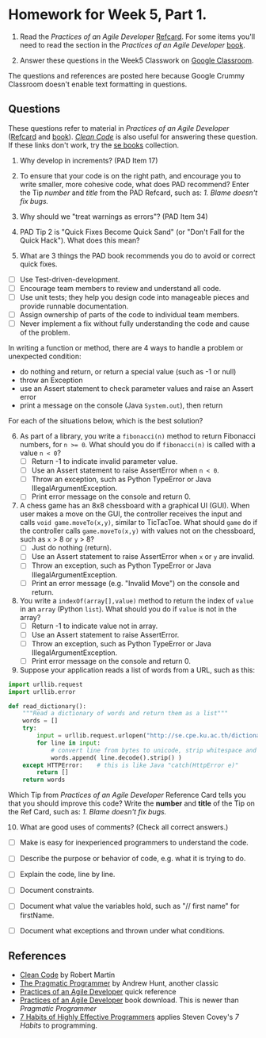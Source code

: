 # Homework for Week 5, Part 1.

1. Read the *Practices of an Agile Developer* [Refcard][pad-refcard].  For some items you'll need to read the section in the *Practices of an Agile Developer* [book][pad].

2. Answer these questions in the Week5 Classwork on [Google Classroom][google-classroom].

The questions and references are posted here because
Google Crummy Classroom doesn't enable text formatting in questions.

## Questions

These questions refer to material in *Practices of an Agile Developer* ([Refcard][pad-refcard] and [book][pad]). *[Clean Code][clean-code]* is also useful for answering these question.
If these links don't work, try the [se books][sebooks] collection.

1. Why develop in increments? (PAD Item 17)

2. To ensure that your code is on the right path, and encourage you to write smaller, more cohesive code, what does PAD recommend?  Enter the Tip *number* and *title* from the PAD Refcard, such as: *1. Blame doesn't fix bugs.*

3. Why should we "treat warnings as errors"? (PAD Item 34)

4. PAD Tip 2 is "Quick Fixes Become Quick Sand" (or "Don't Fall for the Quick Hack").  What does this mean?

5. What are 3 things the PAD book recommends you do to avoid or correct quick fixes.
  - [ ] Use Test-driven-development.
  - [ ] Encourage team members to review and understand all code.
  - [ ] Use unit tests; they help you design code into manageable pieces and provide runnable documentation.
  - [ ] Assign ownership of parts of the code to individual team members.
  - [ ] Never implement a fix without fully understanding the code and cause of the problem.

In writing a function or method, there are 4 ways to handle a problem or unexpected condition:

   - do nothing and return, or return a special value (such as -1 or null) 
   - throw an Exception
   - use an Assert statement to check parameter values and raise an Assert error
   - print a message on the console (Java `System.out`), then return

For each of the situations below, which is the best solution?

6. As part of a library, you write a `fibonacci(n)` method to return Fibonacci numbers, for `n >= 0`. 
What should you do if `fibonacci(n)` is called with a value `n < 0`?
   - [ ] Return -1 to indicate invalid parameter value.
   - [ ] Use an Assert statement to raise AssertError when `n < 0`.
   - [ ] Throw an exception, such as Python TypeError or Java IllegalArgumentException.
   - [ ] Print error message on the console and return 0.

7. A chess game has an 8x8 chessboard with a graphical UI (GUI).  When user makes a move on the GUI, the controller receives the input and calls `void game.moveTo(x,y)`, similar to TicTacToe.  What should `game` do if the controller calls `game.moveTo(x,y)` with values not on the chessboard, such as `x` > 8 or `y` > 8?
   - [ ] Just do nothing (return). 
   - [ ] Use an Assert statement to raise AssertError when `x` or `y` are invalid.
   - [ ] Throw an exception, such as Python TypeError or Java IllegalArgumentException.
   - [ ] Print an error message (e.g. "Invalid Move") on the console and return.

8. You write a `indexOf(array[],value)` method to return the index of `value` 
in an `array` (Python `list`). What should you do if `value` is not in the array?
   - [ ] Return -1 to indicate value not in array.
   - [ ] Use an Assert statement to raise AssertError.
   - [ ] Throw an exception, such as Python TypeError or Java IllegalArgumentException.
   - [ ] Print error message on the console and return 0.

9. Suppose your application reads a list of words from a URL, such as this:
```python
import urllib.request
import urllib.error

def read_dictionary():
    """Read a dictionary of words and return them as a list"""
    words = []
    try:
        input = urllib.request.urlopen("http://se.cpe.ku.ac.th/dictionary.txxxt")
        for line in input:
            # convert line from bytes to unicode, strip whitespace and newline
            words.append( line.decode().strip() )
    except HTTPError:    # this is like Java "catch(HttpError e)"
        return []
    return words
```
Which Tip from *Practices of an Agile Developer* Reference Card tells you that you should improve this code?  Write the **number** and **title** of the Tip on the Ref Card, such as: *1. Blame doesn't fix bugs.*

10. What are good uses of comments? (Check all correct answers.)
  - [ ] Make is easy for inexperienced programmers to understand the code.
  - [ ] Describe the purpose or behavior of code, e.g. what it is trying to do.
  - [ ] Explain the code, line by line.
  - [ ] Document constraints.
  - [ ] Document what value the variables hold, such as "// first name" for firstName.
  - [ ] Document what exceptions and thrown under what conditions.


## References

* [Clean Code][clean-code] by Robert Martin
* [The Pragmatic Programmer][pragmatic-programmer] by Andrew Hunt, another classic
* [Practices of an Agile Developer][pad-refcard] quick reference
* [Practices of an Agile Developer][pad] book download. This is newer than *Pragmatic Programmer*
* [7 Habits of Highly Effective Programmers][7-habits-programmer] applies Steven Covey's *7 Habits* to programming.

<!-- the references in this file.  They won't appear in formatted output. -->

[sebooks]: https://se.cpe.ku.ac.th/doc/books/Programming/
[clean-code]: http://www.investigatii.md/uploads/resurse/Clean_Code.pdf "Clean Code by Robert Martin"
[pad-refcard]: https://media.pragprog.com/titles/pad/PAD-pulloutcard.pdf "Practices of an Agile Developer Quick Reference"
[pad]: https://github.com/mart0/Useful-materials---books-presentations-ant-etc./raw/master/Others/Practices%20of%20an%20Agile%20Developer.pdf "Practices of an Agile Developer, on Github"
[pragmatic-programmer]: https://www.nceclusters.no/globalassets/filer/nce/diverse/the-pragmatic-programmer.pdf "The Pragmatic Programmer by Andrew Hunt"
[7-habits-programmer]: https://simpleprogrammer.com/7-habits-highly-effective-programmers/ "7 Habits of Highly Effective Programmers"
[google-classroom]: https://classroom.google.com/u/0/c/MTQ5OTI2OTQ3MTJa "Classroom for ISP2018"
